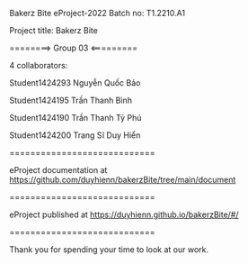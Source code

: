 Bakerz Bite
eProject-2022 Batch no: T1.2210.A1

Project title: Bakerz Bite

========> Group 03 <=========

4 collaborators:

Student1424293  Nguyễn Quốc Bảo

Student1424195  Trần Thanh  Bình

Student1424190  Trần Thanh Tỷ Phú

Student1424200  Trang Sĩ Duy Hiển

============================

eProject documentation at https://github.com/duyhienn/bakerzBite/tree/main/document

============================

eProject published at https://duyhienn.github.io/bakerzBite/#/

============================

Thank you for spending your time to look at our work.